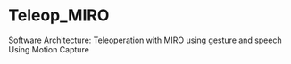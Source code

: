 # Teleop_MIRO
Software Architecture: Teleoperation with MIRO using gesture and speech
Using Motion Capture
